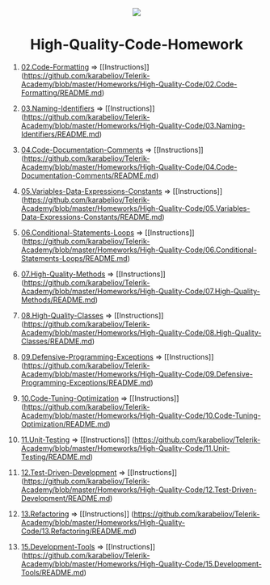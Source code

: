<p align="center"><a href="http://academy.telerik.com/"><img src="https://github.com/karabeliov/Telerik-Academy/blob/master/Homeworks/C%231/07.Exam-preparation/Telerik.png" /></a></p>

<h1 align="center">High-Quality-Code-Homework</h1>

01. [02.Code-Formatting](https://github.com/karabeliov/Telerik-Academy/tree/master/Homeworks/High-Quality-Code/02.Code-Formatting)     => [[Instructions]] (https://github.com/karabeliov/Telerik-Academy/blob/master/Homeworks/High-Quality-Code/02.Code-Formatting/README.md)

02. [03.Naming-Identifiers](https://github.com/karabeliov/Telerik-Academy/tree/master/Homeworks/High-Quality-Code/03.Naming-Identifiers)     => [[Instructions]] (https://github.com/karabeliov/Telerik-Academy/blob/master/Homeworks/High-Quality-Code/03.Naming-Identifiers/README.md)

03. [04.Code-Documentation-Comments](https://github.com/karabeliov/Telerik-Academy/tree/master/Homeworks/High-Quality-Code/04.Code-Documentation-Comments)     => [[Instructions]] (https://github.com/karabeliov/Telerik-Academy/blob/master/Homeworks/High-Quality-Code/04.Code-Documentation-Comments/README.md)

04. [05.Variables-Data-Expressions-Constants](https://github.com/karabeliov/Telerik-Academy/tree/master/Homeworks/High-Quality-Code/05.Variables-Data-Expressions-Constants)     => [[Instructions]] (https://github.com/karabeliov/Telerik-Academy/blob/master/Homeworks/High-Quality-Code/05.Variables-Data-Expressions-Constants/README.md)

05. [06.Conditional-Statements-Loops](https://github.com/karabeliov/Telerik-Academy/tree/master/Homeworks/High-Quality-Code/06.Conditional-Statements-Loops)     => [[Instructions]] (https://github.com/karabeliov/Telerik-Academy/blob/master/Homeworks/High-Quality-Code/06.Conditional-Statements-Loops/README.md)

06. [07.High-Quality-Methods](https://github.com/karabeliov/Telerik-Academy/tree/master/Homeworks/High-Quality-Code/07.High-Quality-Methods)     => [[Instructions]] (https://github.com/karabeliov/Telerik-Academy/blob/master/Homeworks/High-Quality-Code/07.High-Quality-Methods/README.md)

07. [08.High-Quality-Classes](https://github.com/karabeliov/Telerik-Academy/tree/master/Homeworks/High-Quality-Code/08.High-Quality-Classes)     => [[Instructions]] (https://github.com/karabeliov/Telerik-Academy/blob/master/Homeworks/High-Quality-Code/08.High-Quality-Classes/README.md)

08. [09.Defensive-Programming-Exceptions](https://github.com/karabeliov/Telerik-Academy/tree/master/Homeworks/High-Quality-Code/09.Defensive-Programming-Exceptions)     => [[Instructions]] (https://github.com/karabeliov/Telerik-Academy/blob/master/Homeworks/High-Quality-Code/09.Defensive-Programming-Exceptions/README.md)

09. [10.Code-Tuning-Optimization](https://github.com/karabeliov/Telerik-Academy/tree/master/Homeworks/High-Quality-Code/10.Code-Tuning-Optimization)     => [[Instructions]] (https://github.com/karabeliov/Telerik-Academy/blob/master/Homeworks/High-Quality-Code/10.Code-Tuning-Optimization/README.md)

10. [11.Unit-Testing](https://github.com/karabeliov/Telerik-Academy/tree/master/Homeworks/High-Quality-Code/11.Unit-Testing)     => [[Instructions]] (https://github.com/karabeliov/Telerik-Academy/blob/master/Homeworks/High-Quality-Code/11.Unit-Testing/README.md)

11. [12.Test-Driven-Development](https://github.com/karabeliov/Telerik-Academy/tree/master/Homeworks/High-Quality-Code/12.Test-Driven-Development)     => [[Instructions]] (https://github.com/karabeliov/Telerik-Academy/blob/master/Homeworks/High-Quality-Code/12.Test-Driven-Development/README.md)

12. [13.Refactoring](https://github.com/karabeliov/Telerik-Academy/tree/master/Homeworks/High-Quality-Code/13.Refactoring)     => [[Instructions]] (https://github.com/karabeliov/Telerik-Academy/blob/master/Homeworks/High-Quality-Code/13.Refactoring/README.md)

13. [15.Development-Tools](https://github.com/karabeliov/Telerik-Academy/tree/master/Homeworks/High-Quality-Code/15.Development-Tools)     => [[Instructions]] (https://github.com/karabeliov/Telerik-Academy/blob/master/Homeworks/High-Quality-Code/15.Development-Tools/README.md)